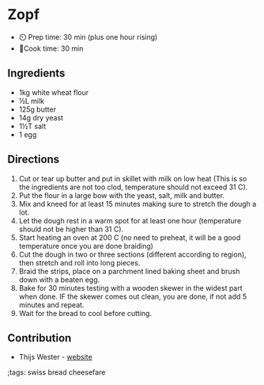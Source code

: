 # Zopf

- ⏲️ Prep time: 30 min (plus one hour rising)
- 🍳Cook time: 30 min

## Ingredients
- 1kg white wheat flour
- ½L milk
- 125g butter
- 14g dry yeast
- 1½T salt
- 1 egg

## Directions
1. Cut or tear up butter and put in skillet with milk on low heat (This is so the ingredients are not too clod, temperature should not exceed 31 C).
2. Put the flour in a large bow with the yeast, salt, milk and butter.
3. Mix and kneed for at least 15 minutes making sure to stretch the dough a lot.
4. Let the dough rest in a warm spot for at least one hour (temperature should not be higher than 31 C).
5. Start heating an oven at 200 C (no need to preheat, it will be a good temperature once you are done braiding)
6. Cut the dough in two or three sections (different according to region), then stretch and roll into long pieces.
7. Braid the strips, place on a parchment lined baking sheet and brush down with a beaten egg.
8. Bake for 30 minutes testing with a wooden skewer in the widest part when done. IF the skewer comes out clean, you are done, if not add 5 minutes and repeat.
9. Wait for the bread to cool before cutting.

## Contribution
- Thijs Wester - [website](https://twester.tk)

;tags: swiss bread cheesefare
